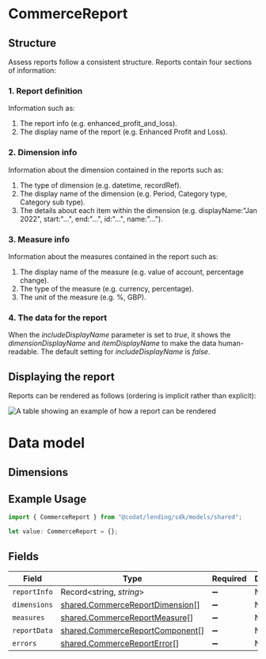 # CommerceReport

## Structure

Assess reports follow a consistent structure. Reports contain four sections of information:

### 1. Report definition

Information such as:

  1. The report info (e.g. enhanced_profit_and_loss).
  2. The display name of the report (e.g. Enhanced Profit and Loss).
  
### 2. Dimension info

Information about the dimension contained in the reports such as:

  1. The type of dimension (e.g. datetime, recordRef).
  2. The display name of the dimension (e.g. Period, Category type, Category sub type).
  3. The details about each item within the dimension (e.g. displayName:"Jan 2022", start:"...", end:"...", id:"...", name:"...").

### 3. Measure info

Information about the measures contained in the report such as:

  1. The display name of the measure (e.g. value of account, percentage change).
  2. The type of the measure (e.g. currency, percentage).
  3. The unit of the measure (e.g. %, GBP).
  
### 4. The data for the report

When the *includeDisplayName* parameter is set to *true*, it shows the *dimensionDisplayName* and *itemDisplayName* to make the data human-readable. The default setting for *includeDisplayName* is *false*.


## Displaying the report

Reports can be rendered as follows (ordering is implicit rather than explicit):

![A table showing an example of how a report can be rendered](https://files.readme.io/1fa20ca-Report1.png)

# Data model

## Dimensions

## Example Usage

```typescript
import { CommerceReport } from "@codat/lending/sdk/models/shared";

let value: CommerceReport = {};
```

## Fields

| Field                                                                                     | Type                                                                                      | Required                                                                                  | Description                                                                               |
| ----------------------------------------------------------------------------------------- | ----------------------------------------------------------------------------------------- | ----------------------------------------------------------------------------------------- | ----------------------------------------------------------------------------------------- |
| `reportInfo`                                                                              | Record<string, *string*>                                                                  | :heavy_minus_sign:                                                                        | N/A                                                                                       |
| `dimensions`                                                                              | [shared.CommerceReportDimension](../../../sdk/models/shared/commercereportdimension.md)[] | :heavy_minus_sign:                                                                        | N/A                                                                                       |
| `measures`                                                                                | [shared.CommerceReportMeasure](../../../sdk/models/shared/commercereportmeasure.md)[]     | :heavy_minus_sign:                                                                        | N/A                                                                                       |
| `reportData`                                                                              | [shared.CommerceReportComponent](../../../sdk/models/shared/commercereportcomponent.md)[] | :heavy_minus_sign:                                                                        | N/A                                                                                       |
| `errors`                                                                                  | [shared.CommerceReportError](../../../sdk/models/shared/commercereporterror.md)[]         | :heavy_minus_sign:                                                                        | N/A                                                                                       |